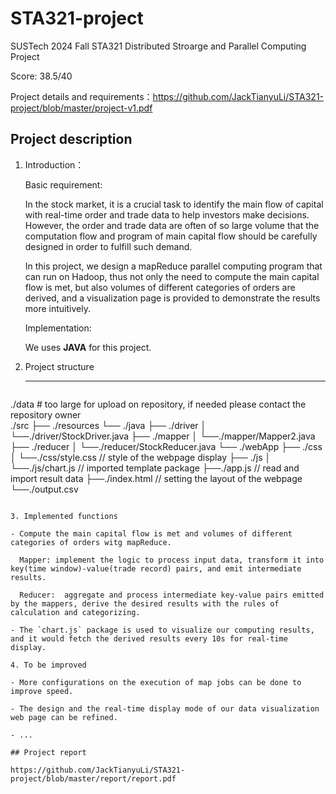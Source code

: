 # STA321-project
SUSTech 2024 Fall STA321 Distributed Stroarge and Parallel Computing Project

Score: 38.5/40 

Project details and requirements：https://github.com/JackTianyuLi/STA321-project/blob/master/project-v1.pdf

## Project description

1. Introduction：

   Basic requirement:

   In the stock market, it is a crucial task to identify the main flow of capital with real-time order and trade data to help investors make decisions. However, the order and trade data are often of so large volume that the computation flow and program of main capital flow should be carefully designed in order to fulfill such demand. 

   In this project, we design a mapReduce parallel computing program that can run on Hadoop, thus not only the need to compute the main capital flow is met, but also volumes of different categories of orders are derived, and a visualization page is provided to demonstrate the results more intuitively.

   Implementation: 

   We uses **JAVA** for this project.

3. Project structure

   ---

   ```
./data # too large for upload on repository, if needed please contact the repository owner   
./src 
├── ./resources
└── ./java
    ├── ./driver
    │   └──./driver/StockDriver.java
    ├── ./mapper
    │   └──./mapper/Mapper2.java
    ├── ./reducer
    │   └──./reducer/StockReducer.java
    └── ./webApp
        ├── ./css
        │   └──./css/style.css // style of the webpage display
        ├── ./js
        │   └──./js/chart.js   // imported template package
        ├──./app.js            // read and import result data
        ├──./index.html        // setting the layout of the webpage
        └──./output.csv
   ```

3. Implemented functions

   - Compute the main capital flow is met and volumes of different categories of orders witg mapReduce.

     Mapper: implement the logic to process input data, transform it into key(time window)-value(trade record) pairs, and emit intermediate results.

     Reducer:  aggregate and process intermediate key-value pairs emitted by the mappers, derive the desired results with the rules of calculation and categorizing. 

   - The `chart.js` package is used to visualize our computing results, and it would fetch the derived results every 10s for real-time display.

4. To be improved
    
   - More configurations on the execution of map jobs can be done to improve speed.

   - The design and the real-time display mode of our data visualization web page can be refined.

   - ...

## Project report

https://github.com/JackTianyuLi/STA321-project/blob/master/report/report.pdf
